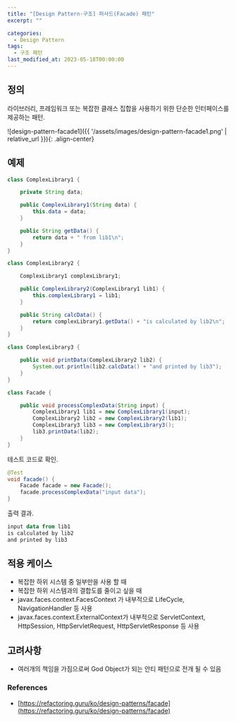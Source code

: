 ```yaml
---
title: "[Design Pattern-구조] 퍼사드(Facade) 패턴"
excerpt: ""

categories:
  - Design Pattern
tags:
  - 구조 패턴
last_modified_at: 2023-05-18T00:00:00
---
```



## 정의

라이브러리, 프레임워크 또는 복잡한 클래스 집합을 사용하기 위한 단순한 인터페이스를 제공하는 패턴.

![design-pattern-facade1]({{ '/assets/images/design-pattern-facade1.png' | relative_url }}){: .align-center}

## 예제

```java
class ComplexLibrary1 {

    private String data;

    public ComplexLibrary1(String data) {
        this.data = data;
    }

    public String getData() {
        return data + " from lib1\n";
    }
}

class ComplexLibrary2 {

    ComplexLibrary1 complexLibrary1;

    public ComplexLibrary2(ComplexLibrary1 lib1) {
        this.complexLibrary1 = lib1;
    }

    public String calcData() {
        return complexLibrary1.getData() + "is calculated by lib2\n";
    }
}

class ComplexLibrary3 {

    public void printData(ComplexLibrary2 lib2) {
        System.out.println(lib2.calcData() + "and printed by lib3");
    }
}

class Facade {

    public void processComplexData(String input) {
        ComplexLibrary1 lib1 = new ComplexLibrary1(input);
        ComplexLibrary2 lib2 = new ComplexLibrary2(lib1);
        ComplexLibrary3 lib3 = new ComplexLibrary3();
        lib3.printData(lib2);
    }
}
```

테스트 코드로 확인.

```java
@Test
void facade() {
    Facade facade = new Facade();
    facade.processComplexData("input data");
}
```

출력 결과.

```powershell
input data from lib1
is calculated by lib2
and printed by lib3
```

## 적용 케이스

- 복잡한 하위 시스템 중 일부만을 사용 할 때
- 복잡한 하위 시스템과의 결합도를 줄이고 싶을 때
- javax.faces.context.FacesContext 가 내부적으로 LifeCycle, NavigationHandler 등 사용
- javax.faces.context.ExternalContext가 내부적으로 ServletContext, HttpSession, HttpServletRequest, HttpServletResponse 등 사용

## 고려사항

- 여러개의 책임을 가짐으로써 God Object가 되는 안티 패턴으로 전개 될 수 있음

### References

- [https://refactoring.guru/ko/design-patterns/facade](https://refactoring.guru/ko/design-patterns/facade)